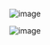 ![image](https://user-images.githubusercontent.com/80859185/191971956-cd122257-de70-4678-af31-4cb5b021c21b.png)


![image](https://user-images.githubusercontent.com/80859185/191972071-1a30847f-594f-4278-a4ed-ef85fe4a2a42.png)


